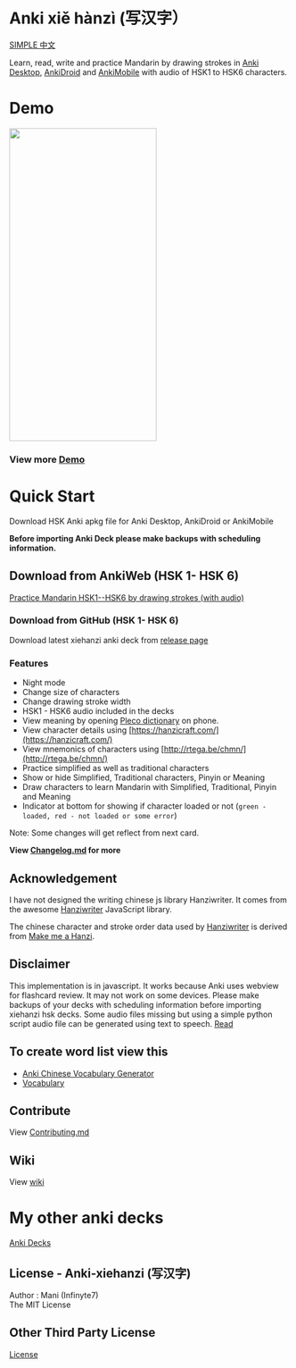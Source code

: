 # Anki xiě hànzì (写汉字）

[SIMPLE 中文](https://simplezhongwen.blogspot.com/)

Learn, read, write and practice Mandarin by drawing strokes in [Anki Desktop](https://apps.ankiweb.net/), [AnkiDroid](https://play.google.com/store/apps/details?id=com.ichi2.anki) and [AnkiMobile](https://apps.apple.com/us/app/ankimobile-flashcards/id373493387) with audio of HSK1 to HSK6 characters. 

# Demo

<img src="https://github.com/infinyte7/Anki-xiehanzi/blob/master/image/xiehanzi_anki_demo.gif?raw=true" height="560" width="264"></img>

### View more [Demo](Demo.md)

# Quick Start
Download HSK Anki apkg file for Anki Desktop, AnkiDroid or AnkiMobile

**Before importing Anki Deck please make backups with scheduling information.**

## Download from AnkiWeb (HSK 1- HSK 6)
[Practice Mandarin HSK1--HSK6 by drawing strokes (with audio)](https://ankiweb.net/shared/info/119943820)

### Download from GitHub (HSK 1- HSK 6)
Download latest xiehanzi anki deck from [release page](https://github.com/infinyte7/Anki-xiehanzi/releases)

### Features
- Night mode
- Change size of characters
- Change drawing stroke width
- HSK1 - HSK6 audio included in the decks
- View meaning by opening [Pleco dictionary](https://www.pleco.com/) on phone.
- View character details using [https://hanzicraft.com/](https://hanzicraft.com/) 
- View mnemonics of characters using [http://rtega.be/chmn/](http://rtega.be/chmn/)
- Practice simplified as well as traditional characters
- Show or hide Simplified, Traditional characters, Pinyin or Meaning
- Draw characters to learn Mandarin with Simplified, Traditional, Pinyin and Meaning
- Indicator at bottom for showing if character loaded or not (```green - loaded, red - not loaded or some error```)

Note: Some changes will get reflect from next card.

**View [Changelog.md](https://github.com/infinyte7/Anki-xiehanzi/blob/master/Changelog.md) for more**

## Acknowledgement
I have not designed the writing chinese js library Hanziwriter. It comes from the awesome [Hanziwriter](https://hanziwriter.org) JavaScript library. 

The chinese character and stroke order data used by [Hanziwriter](https://github.com/chanind/hanzi-writer)
is derived from [ Make me a Hanzi](https://github.com/skishore/makemeahanzi).
  
## Disclaimer
 This implementation is in javascript. It works because Anki uses webview for flashcard review. It may not work on some devices. Please make backups of your decks with scheduling information before importing xiehanzi hsk decks.
 Some audio files missing but using a simple python script audio file can be generated using text to speech. [Read](https://github.com/infinyte7/gtts-textToMp3)

## To create word list view this
- [Anki Chinese Vocabulary Generator](https://github.com/infinyte7/Anki-Chinese-Vocabulary-Generator)
- [Vocabulary](https://simplezhongwen.blogspot.com/search/label/vocabulary)

## Contribute
 View [Contributing.md](https://github.com/infinyte7/Anki-xiehanzi/blob/master/Contributing.md)

## Wiki
View [wiki](https://github.com/infinyte7/Anki-xiehanzi/wiki)

# My other anki decks
[Anki Decks](https://ankiweb.net/shared/byauthor/119943820) 

<!--<a href='https://ko-fi.com/L3L820U7D' target='_blank'><img height='36' style='border:0px;height:36px;' src='https://cdn.ko-fi.com/cdn/kofi3.png?v=2' border='0' alt='Buy Me a Coffee at ko-fi.com' /></a>-->

## License - Anki-xiehanzi (写汉字)
Author : Mani (Infinyte7)
<br>The MIT License

## Other Third Party License
[License](https://github.com/infinyte7/Anki-xiehanzi/blob/master/License.md)
